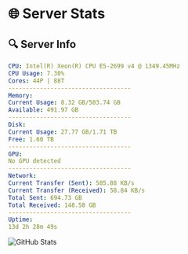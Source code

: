 # 🌐 Server Stats
## 🔍 Server Info
```yaml
CPU: Intel(R) Xeon(R) CPU E5-2699 v4 @ 1349.45MHz
CPU Usage: 7.30%
Cores: 44P | 88T
-----------------------------------
Memory:
Current Usage: 8.32 GB/503.74 GB
Available: 491.97 GB
-----------------------------------
Disk:
Current Usage: 27.77 GB/1.71 TB
Free: 1.60 TB
-----------------------------------
GPU:
No GPU detected
-----------------------------------
Network:
Current Transfer (Sent): 585.88 KB/s
Current Transfer (Received): 58.84 KB/s
Total Sent: 694.73 GB
Total Received: 148.58 GB
-----------------------------------
Uptime:
13d 2h 28m 49s
```
![GitHub Stats](https://img.shields.io/badge/Updated-2025-05-02_19:37:37-blue)